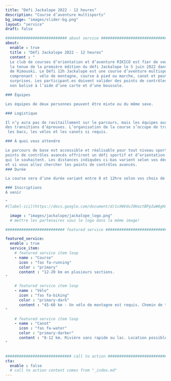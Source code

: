 ```yaml
---
title: "Défi Jackalope 2022 - 12 heures"
description: "Course d’aventure multisports"
bg_image: "images/slider-bg.png"
layout: "service"
draft: false

########################### about service #############################
about:
  enable : true
  title : "Défi Jackalope 2022 - 12 heures"
  content : "
  Le club de courses d’orientation et d’aventure RIKICO est fier de vous annoncer
  la tenue de la première édition du défi Jackalope le 5 juin 2022 dans les environs
  de Rimouski. Le Défi 12h Jackalope est une course d’aventure multisports par équipe
  comprenant : vélo de montagne, course à pied ou marche, canot et peut-être quelques
  surprises. Les participant.es doivent valider des points de contrôles sur un parcours
  non balisé à l’aide d’une carte et d’une boussole.

### Équipes

Les équipes de deux personnes peuvent être mixte ou du même sexe.

### Logistique

Il n’y aura pas de ravitaillement sur le parcours, mais les équipes auront accès à des bacs lors
des transitions d’épreuves. L’organisation de la course s’occupe de transporter
 les bacs, les vélos et les canots si requis.

### À quoi vous attendre

Le parcours de base est accessible et réalisable pour tout niveau sportif, tandis que les
points de contrôles avancés offriront un défi sportif et d’orientation aux équipes
qui le souhaitent. Les distances indiquées ci-bas varient selon vos décisions
et si vous allez chercher les points de contrôles avancés.
### Durée

La course sera d’une durée variant entre 8 et 12hre selon vos choix de routes et votre vitesse.

### Inscriptions
À venir

"
#[label-ici](https://docs.google.com/document/d/1vXWVdvJOHoztBPpIwW6gKmgLnIvYCMgz/edit?usp=sharing&ouid=101057629570461989254&rtpof=true&sd=true)

  image : "images/jackalope/jackalope_logo.png"
  # mettre les partenaires sous le logo dans la même image!

########################## featured service ############################

featured_service:
  enable : true
  service_item:
    # featured service item loop
    - name : "Course"
      icon : "fas fa-running"
      color : "primary"
      content : "12-20 km en plusieurs sections.
"

    # featured service item loop
    - name : "Vélo"
      icon : "fas fa-biking"
      color : "primary-dark"
      content : "45-60 km - Un vélo de montagne est requis. Chemin de terre – Chemin forestier – Sentier VTT.
"

    # featured service item loop
    - name : "Canot"
      icon : "fas fa-water"
      color : "primary-darker"
      content : "8-12 km. Rivière sans rapide ou lac. Location possible.
"


############################# call to action #################################
cta:
  enable : false
  # call to action content comes from "_index.md"
---
```

